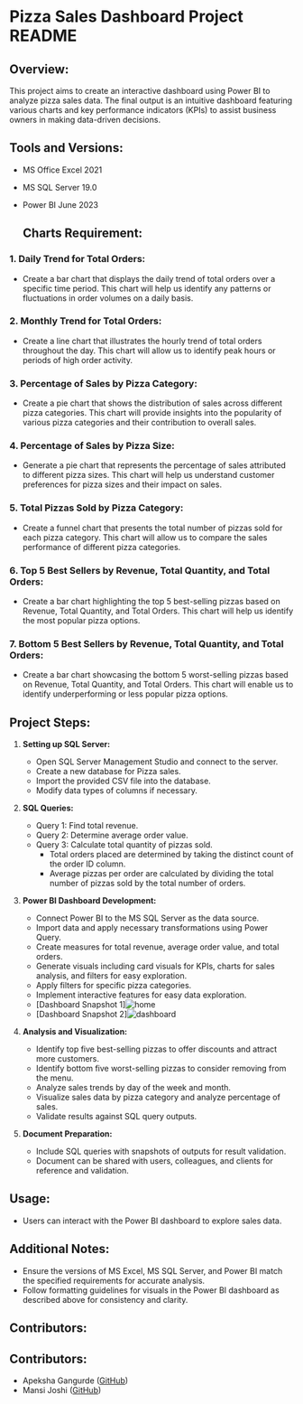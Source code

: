 # Pizza Sales Dashboard Project README

## Overview:
This project aims to create an interactive dashboard using Power BI to analyze pizza sales data. The final output is an intuitive dashboard featuring various charts and key performance indicators (KPIs) to assist business owners in making data-driven decisions.

## Tools and Versions:
- MS Office Excel 2021
- MS SQL Server 19.0
- Power BI June 2023

  ## Charts Requirement:

### 1. Daily Trend for Total Orders:
   - Create a bar chart that displays the daily trend of total orders over a specific time period. This chart will help us identify any patterns or fluctuations in order volumes on a daily basis.

### 2. Monthly Trend for Total Orders:
   - Create a line chart that illustrates the hourly trend of total orders throughout the day. This chart will allow us to identify peak hours or periods of high order activity.

### 3. Percentage of Sales by Pizza Category:
   - Create a pie chart that shows the distribution of sales across different pizza categories. This chart will provide insights into the popularity of various pizza categories and their contribution to overall sales.

### 4. Percentage of Sales by Pizza Size:
   - Generate a pie chart that represents the percentage of sales attributed to different pizza sizes. This chart will help us understand customer preferences for pizza sizes and their impact on sales.

### 5. Total Pizzas Sold by Pizza Category:
   - Create a funnel chart that presents the total number of pizzas sold for each pizza category. This chart will allow us to compare the sales performance of different pizza categories.

### 6. Top 5 Best Sellers by Revenue, Total Quantity, and Total Orders:
   - Create a bar chart highlighting the top 5 best-selling pizzas based on Revenue, Total Quantity, and Total Orders. This chart will help us identify the most popular pizza options.

### 7. Bottom 5 Best Sellers by Revenue, Total Quantity, and Total Orders:
   - Create a bar chart showcasing the bottom 5 worst-selling pizzas based on Revenue, Total Quantity, and Total Orders. This chart will enable us to identify underperforming or less popular pizza options.

## Project Steps:

1. **Setting up SQL Server:**
   - Open SQL Server Management Studio and connect to the server.
   - Create a new database for Pizza sales.
   - Import the provided CSV file into the database.
   - Modify data types of columns if necessary.

2. **SQL Queries:**
   - Query 1: Find total revenue.
   - Query 2: Determine average order value.
   - Query 3: Calculate total quantity of pizzas sold.
     - Total orders placed are determined by taking the distinct count of the order ID column.
     - Average pizzas per order are calculated by dividing the total number of pizzas sold by the total number of orders.

3. **Power BI Dashboard Development:**
   - Connect Power BI to the MS SQL Server as the data source.
   - Import data and apply necessary transformations using Power Query.
   - Create measures for total revenue, average order value, and total orders.
   - Generate visuals including card visuals for KPIs, charts for sales analysis, and filters for easy exploration.
   - Apply filters for specific pizza categories.
   - Implement interactive features for easy data exploration.
   - [Dashboard Snapshot 1]![home](https://github.com/apekshagangurde/Pizza-Sales-Dashboard-Project/assets/100061307/dbded41d-613e-4f69-9367-3877472b41f6)
   - [Dashboard Snapshot 2]![dashboard](https://github.com/apekshagangurde/Pizza-Sales-Dashboard-Project/assets/100061307/f57976d5-64bb-4de7-a7d6-fa45310d3a82)


4. **Analysis and Visualization:**
   - Identify top five best-selling pizzas to offer discounts and attract more customers.
   - Identify bottom five worst-selling pizzas to consider removing from the menu.
   - Analyze sales trends by day of the week and month.
   - Visualize sales data by pizza category and analyze percentage of sales.
   - Validate results against SQL query outputs.

5. **Document Preparation:**
   - Include SQL queries with snapshots of outputs for result validation.
   - Document can be shared with users, colleagues, and clients for reference and validation.

## Usage:
- Users can interact with the Power BI dashboard to explore sales data.


## Additional Notes:
- Ensure the versions of MS Excel, MS SQL Server, and Power BI match the specified requirements for accurate analysis.
- Follow formatting guidelines for visuals in the Power BI dashboard as described above for consistency and clarity.

## Contributors:
## Contributors:
- Apeksha Gangurde ([GitHub](https://github.com/apekshagangurde))
- Mansi Joshi ([GitHub](https://github.com/mansijosh))



